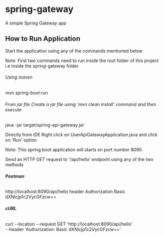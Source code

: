 # spring-gateway
A simple Spring Gateway app

## How to Run Application
Start the application using any of the commands mentioned below

Note: First two commands need to run inside the root folder of this project i.e inside the spring-gateway folder

###### Using maven
mvn spring-boot:run

###### From jar file Create a jar file using 'mvn clean install' command and then execute
java -jar target/spring-api-gateway.jar

Directly from IDE
Right click on UserApiGatewayApplication.java and click on 'Run' option


Note: This spring boot application will starts on port number 8090.

Send an HTTP GET request to '/api/hello' endpoint using any of the two methods

###### **Postman**

http://localhost:8090/api/hello
header Authorization Basic dXNlcjp1c2VycGFzcw==

###### **cURL**

curl --location --request GET 'http://localhost:8090/api/hello' \
--header 'Authorization: Basic dXNlcjp1c2VycGFzcw=='
